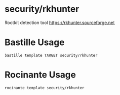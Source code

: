 # security/rkhunter
Rootkit detection tool
https://rkhunter.sourceforge.net

# Bastille Usage
```shell
bastille template TARGET security/rkhunter
```

# Rocinante Usage
```shell
rocinante template security/rkhunter
```
